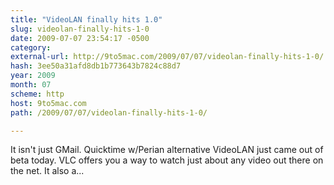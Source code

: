 ```yaml
---
title: "VideoLAN finally hits 1.0"
slug: videolan-finally-hits-1-0
date: 2009-07-07 23:54:17 -0500
category: 
external-url: http://9to5mac.com/2009/07/07/videolan-finally-hits-1-0/
hash: 3ee50a31afd8db1b773643b7824c88d7
year: 2009
month: 07
scheme: http
host: 9to5mac.com
path: /2009/07/07/videolan-finally-hits-1-0/

---
```


It isn't just GMail. Quicktime w/Perian alternative VideoLAN just came out of beta today. VLC offers you a way to watch just about any video out there on the net. It also a...
